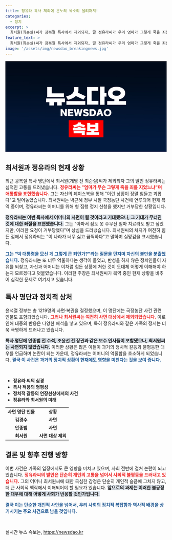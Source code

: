 ```yaml
---
title: 정유라 특사 제외에 분노의 목소리 울려퍼져!
categories:
  - 정치
excerpt: >
  최서원(최순실)씨가 광복절 특사에서 제외되자, 딸 정유라씨가 우리 엄마가 그렇게 죽을 죄를 지었냐며 고통을 호소했다. 그는 이번 사면이 어렵다는 소식에 이 나라가 너무 싫고 끔찍하다고 울분을 토했다.
feature_text: >
  최서원(최순실)씨가 광복절 특사에서 제외되자, 딸 정유라씨가 우리 엄마가 그렇게 죽을 죄를 지었냐며 고통을 호소했다. 그는 이번 사면이 어렵다는 소식에 이 나라가 너무 싫고 끔찍하다고 울분을 토했다.
image: '/assets/img/newsdao_breakingnews.jpg'
---
```


<p><img src="/assets/img/newsdao_breakingnews.jpg" alt="koreaapp 속보" /></p>

<h2 data-ke-size="size26">최서원과 정유라의 현재 상황</h2>

<p data-ke-size="size16">최근 광복절 특사 명단에서 최서원(개명 전 최순실)씨가 제외되자 그의 딸인 정유라씨는 심적인 고통을 드러냈습니다. <b><span style="color: #ee2323;">정유라씨는 "엄마가 무슨 그렇게 죽을 죄를 지었느냐"며 애통함을 표현했습니다.</span></b> 그는 자신의 페이스북을 통해 "이런 상황이 정말 힘들고 괴롭다"고 털어놓았습니다. 최서원씨는 박근혜 정부 시절 국정농단 사건에 연루되어 현재 복역 중이며, 정유라씨는 어머니를 위해 형 집행 정지 신청을 했지만 거부당한 상황입니다.</p>

<p data-ke-size="size16"><b><span style="background-color: #21538527;">정유라씨는 이번 특사에서 어머니의 사면이 될 것이라고 기대했으나, 그 기대가 무너진 것에 대한 좌절을 표현했습니다.</span></b> 그는 "아파서 잠도 못 주무신 엄마 치료라도 받고 싶었지만, 이러한 요청이 거부당했다"며 상심을 드러냈습니다. 최서원씨의 처지가 여전히 힘든 점에서 정유라씨는 "이 나라가 너무 싫고 끔찍하다"고 말하며 실망감을 표시했습니다.</p>

<p data-ke-size="size16"><b><span style="color: #1a5490;">그는 "박 대통령을 모신 게 그렇게 큰 죄인가?"라는 질문을 던지며 자신의 불만을 분출했습니다.</span></b> 정유라씨는 또 너무 억울하다는 생각이 들었고, 반성을 하지 않은 정치인들이 자유를 되찾고, 자신과 어머니는 이처럼 힘든 상황에 처한 것이 도대체 어떻게 이해해야 하는지 모르겠다고 덧붙였습니다. 이러한 주장은 최서원씨가 복역 중인 현재 상황을 비추어 심각한 문제로 여겨지고 있습니다.</p>

<h2 data-ke-size="size26">특사 명단과 정치적 상처</h2>

<p data-ke-size="size16">윤석열 정부는 총 1219명의 사면·복권을 결정했으며, 이 명단에는 국정농단 사건 관련 인물도 포함되었습니다. <b><span style="color: #ee2323;">그러나 최서원씨는 여전히 사면 대상에서 제외되었습니다.</span></b> 이로 인해 대중의 반응은 다양한 해석을 낳고 있으며, 특히 정유라씨와 같은 가족의 정서는 더욱 극명하게 드러나고 있습니다.</p>

<p data-ke-size="size16"><b><span style="background-color: #21538527;">특사 명단에 안종범 전 수석, 조윤선 전 장관과 같은 보수 인사들이 포함됐으나, 최서원씨는 사면되지 않았습니다.</span></b> 이러한 상황은 많은 이들이 과거의 정치적 갈등과 불평등한 대우를 언급하며 논란이 되는 가운데, 정유라씨는 어머니의 억울함을 호소하게 되었습니다. <b><span style="color: #1a5490;">결국 이 사건은 과거의 정치적 상황이 현재에도 영향을 미친다는 것을 보여 줍니다.</span></b></p>

<p data-ke-size="size16">&nbsp;</p>

<ul>
    <li><b>정유라 씨의 심경</b></li>
    <li><b>특사 적용의 형평성</b></li>
    <li><b>정치적 갈등의 연장선상에서의 사건</b></li>
    <li><b>정유라와 최서원의 미래</b></li>
</ul>

<table>
    <tr>
        <td style="text-align: center; height: 17px;"><b>사면 명단 인물</b></td>
        <td style="text-align: center; height: 17px;"><b>상황</b></td>
    </tr>
    <tr>
        <td style="text-align: center; height: 17px;"><b>김경수</b></td>
        <td style="text-align: center; height: 17px;"><b>사면</b></td>
    </tr>
    <tr>
        <td style="text-align: center; height: 17px;"><b>안종범</b></td>
        <td style="text-align: center; height: 17px;"><b>사면</b></td>
    </tr>
    <tr>
        <td style="text-align: center; height: 17px;"><b>최서원</b></td>
        <td style="text-align: center; height: 17px;"><b>사면 대상 제외</b></td>
    </tr>
</table>

<h2 data-ke-size="size26">결론 및 향후 진행 방향</h2>

<p data-ke-size="size16">이번 사건은 가족의 입장에서도 큰 영향을 미치고 있으며, 사회 전반에 걸쳐 논란이 되고 있습니다. <b><span style="color: #ee2323;">정유라씨의 발언은 단순히 개인의 고통을 넘어서 사회적 불평등을 드러내고 있습니다.</span></b> 그의 어머니 최서원씨에 대한 극심한 감정은 단순히 개인적 슬픔에 그치지 않고, 더 큰 사회적 맥락에서 이해되어야 할 필요가 있습니다. <b><span style="background-color: #21538527;">앞으로의 과제는 이러한 불공정한 대우에 대해 어떻게 사회가 반응할 것인가입니다.</span></b></p>

<p data-ke-size="size16"><b><span style="color: #1a5490;">결국 이는 단순한 개인적 사안을 넘어서, 우리 사회의 정치적 복잡함과 역사적 배경을 상기시키는 주요 사건으로 남을 것입니다.</span></b></p>

<p data-ke-size="size16">&nbsp;</p>
실시간 뉴스 속보는, <a href="https://newsdao.kr" rel="dofollow">https://newsdao.kr</a>



